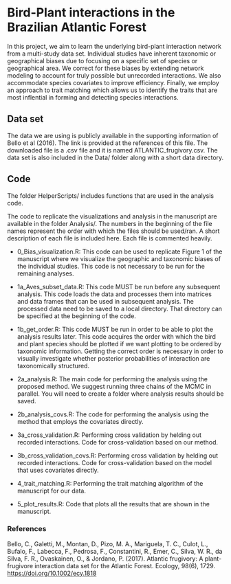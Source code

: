 # Bird-Plant interactions in the Brazilian Atlantic Forest

In this project, we aim to learn the underlying bird-plant interaction network from a multi-study
data set. Individual studies have inherent taxonomic or geographical biases due to focusing
on a specific set of species or geographical area. We correct for these biases by extending network
modeling to account for truly possible but unrecorded interactions. We also accommodate species
covariates to improve efficiency. Finally, we employ an approach to trait matching which allows us
to identify the traits that are most inflential in forming and detecting species interactions.

## Data set

The data we are using is publicly available in the supporting information of Bello et al (2016).
The link is provided at the references of this file. The downloaded file is a .csv file and it is
named ATLANTIC_frugivory.csv. The data set is also included in the Data/ folder along with a short
data directory.

## Code

The folder HelperScripts/ includes functions that are used in the analysis code.

The code to replicate the visualizations and analysis in the manuscript are available in the
folder Analysis/. The numbers in the beginning of the file names represent the order with which
the files should be used/ran. A short description of each file is included here. Each file is
commented heavily.

- 0_Bias_visualization.R: This code can be used to replicate Figure 1 of the manuscript where we
visualize the geographic and taxonomic biases of the individual studies. This code is not
necessary to be run for the remaining analyses.

- 1a_Aves_subset_data.R: This code MUST be run before any subsequent analysis. This code loads
the data and processes them into matrices and data frames that can be used in subsequent analysis.
The processed data need to be saved to a local directory. That directory can be specified at the
beginning of the code.

- 1b_get_order.R: This code MUST be run in order to be able to plot the analysis results later.
This code acquires the order with which the bird and plant species should be plotted if we want
plotting to be ordered by taxonomic information. Getting the correct order is necessary in order
to visually investigate whether posterior probabilities of interaction are taxonomically
structured.

- 2a_analysis.R: The main code for performing the analysis using the proposed method. We suggest
running three chains of the MCMC in parallel. You will need to create a folder where analysis
results should be saved.

- 2b_analysis_covs.R: The code for performing the analysis using the method that employs the
covariates directly.

- 3a_cross_validation.R: Performing cross validation by helding out recorded interactions.
Code for cross-validation based on our method.

- 3b_cross_validation_covs.R: Performing cross validation by helding out recorded interactions.
Code for cross-validation based on the model that uses covariates directly.

- 4_trait_matching.R: Performing the trait matching algorithm of the manuscript for our data.

- 5_plot_results.R: Code that plots all the results that are shown in the manuscript.

### References

Bello, C., Galetti, M., Montan, D., Pizo, M. A., Mariguela, T. C., Culot, L.,
Bufalo, F., Labecca, F., Pedrosa, F., Constantini, R., Emer, C., Silva, W.
R., da Silva, F. R., Ovaskainen, O., & Jordano, P. (2017). Atlantic frugivory:
A plant-frugivore interaction data set for the Atlantic Forest.
Ecology, 98(6), 1729. https://doi.org/10.1002/ecy.1818
